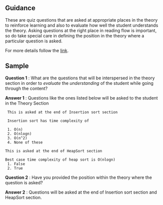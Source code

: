 ## Guidance
   These are quiz questions that are asked at appropriate places in
    the theory to reinforce learning and also to evaluate how well the
    student understands the theory. Asking questions at the right
    place in reading flow is important, so do take special care in
    defining the position in the theory where a particular question is
    asked.
    
For more details follow the [link](http://community.virtual-labs.ac.in/docs/ph3-new-exp-dev/).    

## Sample

   **Question 1** : What are the questions that will be
                    interspersed in the theory section in
                    order to _evaluate_ the _understanding_
                    of the student while going through the
                    content?
    
   **Answer 1** : Questions like the ones listed
        below will be asked to the student in the Theory
        Section

     This is asked at the end of Insertion sort section

     Insertion sort has time complexity of
                
     1. O(n)
     2. O(nlogn)
     3. O(n^2)
     4. None of these
                
    This is asked at the end of HeapSort section

    Best case time complexity of heap sort is O(nlogn)
     1. False
     2. True
                
   **Question 2** : Have you provided the position within the theory
                    where the question is asked?
  
   **Answer 2** : Questions will be asked at the end of Insertion sort
                   section and HeapSort section.
  

  
